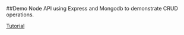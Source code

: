##Demo Node API using Express and Mongodb to demonstrate CRUD operations.

[Tutorial](https://medium.freecodecamp.com/building-a-simple-node-js-api-in-under-30-minutes-a07ea9e390d2#.59ib6nld0)
